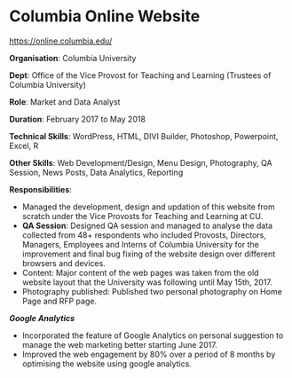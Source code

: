 # Columbia Online Website
https://online.columbia.edu/

**Organisation**: Columbia University

**Dept**: Office of the Vice Provost for Teaching and Learning (Trustees of Columbia University)

**Role**: Market and Data Analyst

**Duration**: February 2017 to May 2018

**Technical Skills**: WordPress, HTML, DIVI Builder, Photoshop, Powerpoint, Excel, R

**Other Skills**: Web Development/Design, Menu Design, Photography, QA Session, News Posts, Data Analytics, Reporting

**Responsibilities**:

* Managed the development, design and updation of this website from scratch under the Vice Provosts for Teaching and Learning at CU.
* **QA Session**: Designed QA session and managed to analyse the data collected from 48+ respondents who included Provosts, Directors, Managers, Employees and Interns of Columbia University for the improvement and final bug fixing of the website design over different browsers and devices.
* Content: Major content of the web pages was taken from the old website layout that the University was following until May 15th, 2017. 
* Photography published: Published two personal photography on Home Page and RFP page.

***Google Analytics***

* Incorporated the feature of Google Analytics on personal suggestion to manage the web marketing better starting June 2017.
* Improved the web engagement by 80% over a period of 8 months by optimising the website using google analytics.
